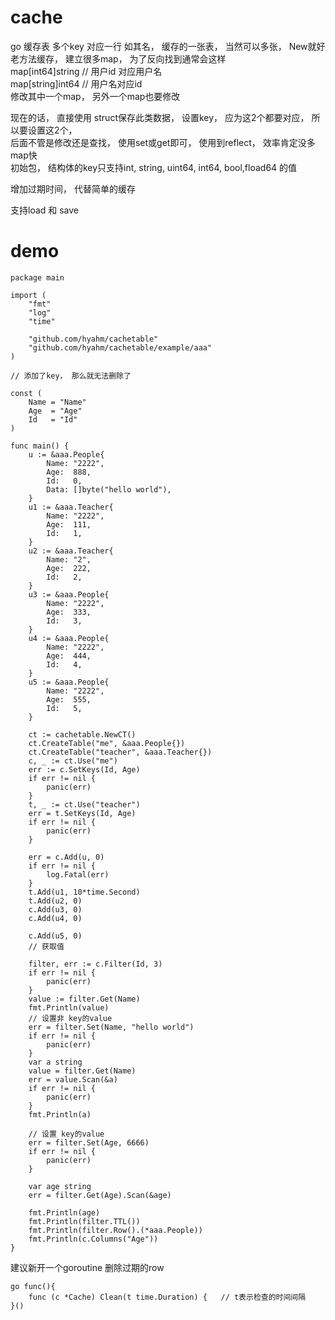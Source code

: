 # cache 
go 缓存表   多个key 对应一行
如其名， 缓存的一张表， 当然可以多张， New就好    
老方法缓存， 建立很多map， 为了反向找到通常会这样  
map[int64]string    // 用户id 对应用户名  
map[string]int64    // 用户名对应id  
修改其中一个map， 另外一个map也要修改  

现在的话， 直接使用 struct保存此类数据， 设置key， 应为这2个都要对应， 所以要设置这2个，  
后面不管是修改还是查找， 使用set或get即可， 使用到reflect， 效率肯定没多map快  
初始包， 结构体的key只支持int, string, uint64, int64, bool,fload64 的值  


增加过期时间， 代替简单的缓存

支持load 和 save
# demo 

```
package main

import (
	"fmt"
	"log"
	"time"

	"github.com/hyahm/cachetable"
	"github.com/hyahm/cachetable/example/aaa"
)

// 添加了key， 那么就无法删除了

const (
	Name = "Name"
	Age  = "Age"
	Id   = "Id"
)

func main() {
	u := &aaa.People{
		Name: "2222",
		Age:  888,
		Id:   0,
		Data: []byte("hello world"),
	}
	u1 := &aaa.Teacher{
		Name: "2222",
		Age:  111,
		Id:   1,
	}
	u2 := &aaa.Teacher{
		Name: "2",
		Age:  222,
		Id:   2,
	}
	u3 := &aaa.People{
		Name: "2222",
		Age:  333,
		Id:   3,
	}
	u4 := &aaa.People{
		Name: "2222",
		Age:  444,
		Id:   4,
	}
	u5 := &aaa.People{
		Name: "2222",
		Age:  555,
		Id:   5,
	}

	ct := cachetable.NewCT()
	ct.CreateTable("me", &aaa.People{})
	ct.CreateTable("teacher", &aaa.Teacher{})
	c, _ := ct.Use("me")
	err := c.SetKeys(Id, Age)
	if err != nil {
		panic(err)
	}
	t, _ := ct.Use("teacher")
	err = t.SetKeys(Id, Age)
	if err != nil {
		panic(err)
	}

	err = c.Add(u, 0)
	if err != nil {
		log.Fatal(err)
	}
	t.Add(u1, 10*time.Second)
	t.Add(u2, 0)
	c.Add(u3, 0)
	c.Add(u4, 0)

	c.Add(u5, 0)
	// 获取值

	filter, err := c.Filter(Id, 3)
	if err != nil {
		panic(err)
	}
	value := filter.Get(Name)
	fmt.Println(value)
	// 设置非 key的value
	err = filter.Set(Name, "hello world")
	if err != nil {
		panic(err)
	}
	var a string
	value = filter.Get(Name)
	err = value.Scan(&a)
	if err != nil {
		panic(err)
	}
	fmt.Println(a)

	// 设置 key的value
	err = filter.Set(Age, 6666)
	if err != nil {
		panic(err)
	}

	var age string
	err = filter.Get(Age).Scan(&age)

	fmt.Println(age)
	fmt.Println(filter.TTL())
	fmt.Println(filter.Row().(*aaa.People))
	fmt.Println(c.Columns("Age"))
}

```

建议新开一个goroutine 删除过期的row
```
go func(){
	func (c *Cache) Clean(t time.Duration) {   // t表示检查的时间间隔
}()
```
